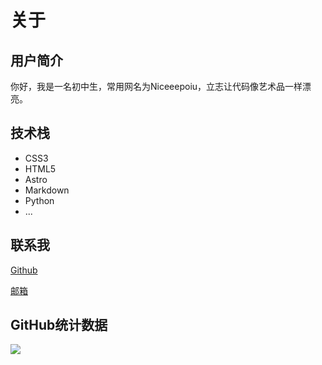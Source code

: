 # 关于

## 用户简介

你好，我是一名初中生，常用网名为Niceeepoiu，立志让代码像艺术品一样漂亮。

## 技术栈

- CSS3
- HTML5
- Astro
- Markdown
- Python
- ...

## 联系我

[Github](https://www.github.com/Niceeepoiu)
​

[邮箱](mailto:abefgpoiu@gamil.com)

## GitHub统计数据

![](https://github-readme-activity-graph.vercel.app/graph?username=Niceeepoiu&theme=minimal)
